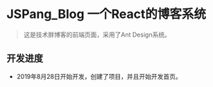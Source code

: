 # JSPang_Blog 一个React的博客系统

> 这是技术胖博客的前端页面，采用了Ant Design系统。

## 开发进度

- 2019年8月28日开始开发，创建了项目，并且开始开发首页。